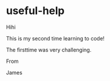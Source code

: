 # useful-help

Hihi

This is my second time learning to code!

The firsttime was very challenging.

From 

James
